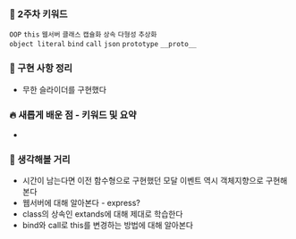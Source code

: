 ### **🔑 2주차 키워드**

`OOP` `this` `웹서버` `클래스` `캡슐화` `상속` `다형성` `추상화`  
`object literal` `bind` `call` `json` `prototype` `__proto__`

### **📰 구현 사항 정리**

- 무한 슬라이더를 구현했다

### **🔥 새롭게 배운 점 - 키워드 및 요약**

- 

### **🤔 생각해볼 거리**

- 시간이 남는다면 이전 함수형으로 구현했던 모달 이벤트 역시 객체지향으로 구현해본다
- 웹서버에 대해 알아본다 - express?
- class의 상속인 extands에 대해 제대로 학습한다
- bind와 call로 this를 변경하는 방법에 대해 알아본다
